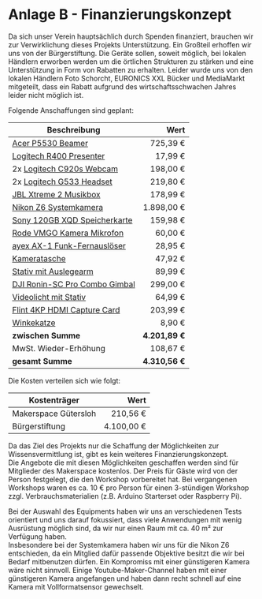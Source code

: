 # Anlage B - Finanzierungskonzept

Da sich unser Verein hauptsächlich durch Spenden finanziert, brauchen wir zur Verwirklichung dieses Projekts Unterstützung. Ein Großteil erhoffen wir uns von der Bürgerstiftung. Die Geräte sollen, soweit möglich, bei lokalen Händlern erworben werden um die örtlichen Strukturen zu stärken und eine Unterstützung in Form von Rabatten zu erhalten. Leider wurde uns von den lokalen Händlern Foto Schorcht, EURONICS XXL Bücker und MediaMarkt mitgeteilt, dass ein Rabatt aufgrund des wirtschaftsschwachen Jahres leider nicht möglich ist.

Folgende Anschaffungen sind geplant:

| Beschreibung                          |           Wert |
| ------------------------------------- | -------------: |
| [Acer P5530 Beamer][1]                |       725,39 € |
| [Logitech R400 Presenter][2]          |        17,99 € |
| 2x [Logitech C920s Webcam][3]         |       198,00 € |
| 2x [Logitech G533 Headset][4]         |       219,80 € |
| [JBL Xtreme 2 Musikbox][5]            |       178,99 € |
| [Nikon Z6 Systemkamera][6]            |     1.898,00 € |
| [Sony 120GB XQD Speicherkarte][7]     |       159,98 € |
| [Rode VMGO Kamera Mikrofon][8]        |        60,00 € |
| [ayex AX-1 Funk-Fernauslöser][9]      |        28,95 € |
| [Kameratasche][10]                    |        47,92 € |
| [Stativ mit Auslegearm][11]           |        89,99 € |
| [DJI Ronin-SC Pro Combo Gimbal][12]   |       299,00 € |
| [Videolicht mit Stativ][13]           |        64,99 € |
| [Flint 4KP HDMI Capture Card][14]     |       203,99 € |
| [Winkekatze][15]                      |         8,90 € |
| **zwischen Summe**                    | **4.201,89 €** |
| MwSt. Wieder-Erhöhung                 |       108,67 € |
| **gesamt Summe**                      | **4.310,56 €** |

Die Kosten verteilen sich wie folgt:

| Kostenträger         |       Wert |
| -------------------- | ---------: |
| Makerspace Gütersloh |   210,56 € |
| Bürgerstiftung       | 4.100,00 € |

Da das Ziel des Projekts nur die Schaffung der Möglichkeiten zur Wissensvermittlung ist, gibt es kein weiteres  Finanzierungskonzept.  
Die Angebote die mit diesen Möglichkeiten geschaffen werden sind für Mitglieder des Makerspace kostenlos. Der Preis für Gäste wird von der Person festgelegt, die den Workshop vorbereitet hat. Bei vergangenen Workshops waren es ca. 10 € pro Person für einen 3-stündigen Workshop zzgl. Verbrauchsmaterialien (z.B. Arduino Starterset oder Raspberry Pi).

Bei der Auswahl des Equipments haben wir uns an verschiedenen Tests orientiert und uns darauf fokussiert, dass viele Anwendungen mit wenig Ausrüstung möglich sind, da wir nur einen Raum mit ca. 40 m² zur Verfügung haben.  
Insbesondere bei der Systemkamera haben wir uns für die Nikon Z6 entschieden, da ein Mitglied dafür passende Objektive besitzt die wir bei Bedarf mitbenutzen dürfen. Ein Kompromiss mit einer günstigeren Kamera wäre nicht sinnvoll. Einige Youtube-Maker-Channel haben mit einer günstigeren Kamera angefangen und haben dann recht schnell auf eine Kamera mit Vollformatsensor gewechselt.

[1]: https://www.beamershop24.de/de/acer-p5530.html
[1]: https://beamer.pro/promotion/projektoren/epson-eb-990u-superpreis
[2]: https://www.bueroshop24.de/logitech-r400-presenter-419147
[3]: https://www.expert-technomarkt.de/Webcams/Logitech-C920s-HD-Pro-1080p-Full-HD-1920-x-1080-Pixel-Webcam-30-fps-Schwarz.17670008134.html
[4]: https://www.amazon.de/dp/B01MYW8COY
[5]: https://www.amazon.de/dp/B07CGB15VM
[6]: https://gressung.de/shop/produkt/nikon-z6-24-70-f4-ftz-systemkamera-4960759150868
[6]: https://designbraun.de/Canon-EOS-800D-Kit-18-55-mm-IS-STM
[7]: https://www.foto-erhardt.de/speicher/xqd-karten/sony-qdg120f-xqd-karte-g-serie-120gb-400mb-s.html
[7]: https://www.amazon.de/dp/B07L88YLMT
[7]: https://www.amazon.de/dp/B07CM3655D
[8]: https://www.amazon.de/dp/B07R484T99
[8]: https://www.amazon.de/dp/B000J4FONU
[9]: https://www.amazon.de/dp/B07H9DVLBB
[10]: https://www.amazon.de/dp/B00GQDORA4
[10]: https://www.foto-erhardt.de/video/mikrofone/canon-dm-e100-stereomikrofon.html
[11]:  https://www.amazon.de/dp/B0761WLWMJ
[12]: https://www.ebay.de/itm/283064905368
[13]: https://www.amazon.de/dp/B0757P9YNZ
[14]: https://www.digitfoto.de/infosproduit.php?refinfos=2351575C002A
[15]: https://www.amazon.de/dp/B07T8FBZC2
[16]: https://www.amazon.de/dp/B07FF52DT4
[16]: https://www.amazon.de/dp/B08D3PHT58
[17]: https://www.amazon.de/dp/B01N33SXL9
